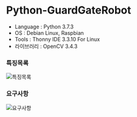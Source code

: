 # Python-GuardGateRobot

- Language : Python 3.7.3
- OS : Debian Linux, Raspbian
- Tools : Thonny IDE 3.3.10 For Linux
- 라이브러리 : OpenCV 3.4.3

### 특징목록
![특징목록](https://user-images.githubusercontent.com/71927210/129692531-0f47ae58-2e3a-4411-8c50-69069f7741eb.png)

### 요구사항
![요구사항](https://user-images.githubusercontent.com/71927210/129692578-2db6b2ba-771d-40a4-8789-081cb9bb7b29.png)
